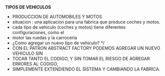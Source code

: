 **TIPOS DE VEHICULOS**
* PRODUCCION DE AUTOMOBILES Y MOTOS
 * 	situacion : una aplicacion para una fabrica que produce coches y motos.
 * cada tipo de vehiculo (coches y motos) tiene diferentes configuraciones, como el 
 * motor las ruedas y la carroceria 
 * ¿Como agregar un nuevo tipo de vehiculo?  */
 * CON EL PATRON ABSTRACT FACTORY PODEMOS AGREGAR UN NUEVO VEHICULO SIN
 * TOCAR TANTO EL CODIGO, Y SIN TOMAR EL RIESGO DE AGREGAR ERRORES AL CODIGO,
 * SIMPLEMENTE EXTENDIENDO EL SISTEMA Y CAMBIANDO LA FABRICA.
